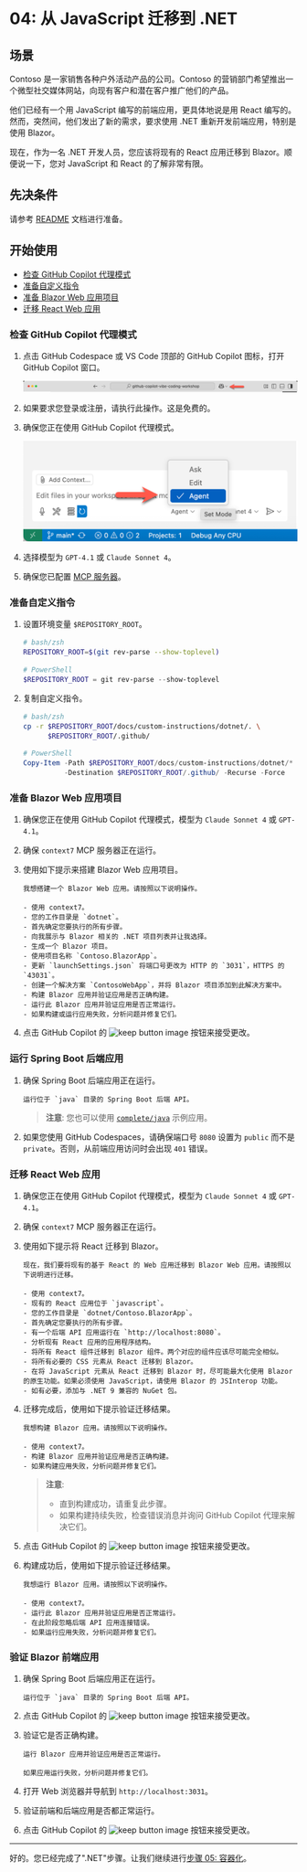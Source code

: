 # 04: 从 JavaScript 迁移到 .NET

## 场景

Contoso 是一家销售各种户外活动产品的公司。Contoso 的营销部门希望推出一个微型社交媒体网站，向现有客户和潜在客户推广他们的产品。

他们已经有一个用 JavaScript 编写的前端应用，更具体地说是用 React 编写的。然而，突然间，他们发出了新的需求，要求使用 .NET 重新开发前端应用，特别是使用 Blazor。

现在，作为一名 .NET 开发人员，您应该将现有的 React 应用迁移到 Blazor。顺便说一下，您对 JavaScript 和 React 的了解非常有限。

## 先决条件

请参考 [README](../README.md) 文档进行准备。

## 开始使用

- [检查 GitHub Copilot 代理模式](#检查-github-copilot-代理模式)
- [准备自定义指令](#准备自定义指令)
- [准备 Blazor Web 应用项目](#准备-blazor-web-应用项目)
- [迁移 React Web 应用](#迁移-react-web-应用)

### 检查 GitHub Copilot 代理模式

1. 点击 GitHub Codespace 或 VS Code 顶部的 GitHub Copilot 图标，打开 GitHub Copilot 窗口。

   ![打开 GitHub Copilot Chat](../../../docs/images/setup-02.png)

1. 如果要求您登录或注册，请执行此操作。这是免费的。
1. 确保您正在使用 GitHub Copilot 代理模式。

   ![GitHub Copilot 代理模式](../../../docs/images/setup-03.png)

1. 选择模型为 `GPT-4.1` 或 `Claude Sonnet 4`。
1. 确保您已配置 [MCP 服务器](./00-setup.md#设置-mcp-服务器)。

### 准备自定义指令

1. 设置环境变量 `$REPOSITORY_ROOT`。

   ```bash
   # bash/zsh
   REPOSITORY_ROOT=$(git rev-parse --show-toplevel)
   ```

   ```powershell
   # PowerShell
   $REPOSITORY_ROOT = git rev-parse --show-toplevel
   ```

1. 复制自定义指令。

    ```bash
    # bash/zsh
    cp -r $REPOSITORY_ROOT/docs/custom-instructions/dotnet/. \
          $REPOSITORY_ROOT/.github/
    ```

    ```powershell
    # PowerShell
    Copy-Item -Path $REPOSITORY_ROOT/docs/custom-instructions/dotnet/* `
              -Destination $REPOSITORY_ROOT/.github/ -Recurse -Force
    ```

### 准备 Blazor Web 应用项目

1. 确保您正在使用 GitHub Copilot 代理模式，模型为 `Claude Sonnet 4` 或 `GPT-4.1`。
1. 确保 `context7` MCP 服务器正在运行。
1. 使用如下提示来搭建 Blazor Web 应用项目。

    ```text
    我想搭建一个 Blazor Web 应用。请按照以下说明操作。

    - 使用 context7。
    - 您的工作目录是 `dotnet`。
    - 首先确定您要执行的所有步骤。
    - 向我展示与 Blazor 相关的 .NET 项目列表并让我选择。
    - 生成一个 Blazor 项目。
    - 使用项目名称 `Contoso.BlazorApp`。
    - 更新 `launchSettings.json` 将端口号更改为 HTTP 的 `3031`，HTTPS 的 `43031`。
    - 创建一个解决方案 `ContosoWebApp`，并将 Blazor 项目添加到此解决方案中。
    - 构建 Blazor 应用并验证应用是否正确构建。
    - 运行此 Blazor 应用并验证应用是否正常运行。
    - 如果构建或运行应用失败，分析问题并修复它们。
    ```

1. 点击 GitHub Copilot 的 ![keep button image](https://img.shields.io/badge/keep-blue) 按钮来接受更改。

### 运行 Spring Boot 后端应用

1. 确保 Spring Boot 后端应用正在运行。

    ```text
    运行位于 `java` 目录的 Spring Boot 后端 API。
    ```

   > **注意**: 您也可以使用 [`complete/java`](../complete/java/) 示例应用。

1. 如果您使用 GitHub Codespaces，请确保端口号 `8080` 设置为 `public` 而不是 `private`。否则，从前端应用访问时会出现 `401` 错误。

### 迁移 React Web 应用

1. 确保您正在使用 GitHub Copilot 代理模式，模型为 `Claude Sonnet 4` 或 `GPT-4.1`。
1. 确保 `context7` MCP 服务器正在运行。
1. 使用如下提示将 React 迁移到 Blazor。

    ```text
    现在，我们要将现有的基于 React 的 Web 应用迁移到 Blazor Web 应用。请按照以下说明进行迁移。
    
    - 使用 context7。
    - 现有的 React 应用位于 `javascript`。
    - 您的工作目录是 `dotnet/Contoso.BlazorApp`。
    - 首先确定您要执行的所有步骤。
    - 有一个后端 API 应用运行在 `http://localhost:8080`。
    - 分析现有 React 应用的应用程序结构。
    - 将所有 React 组件迁移到 Blazor 组件。两个对应的组件应该尽可能完全相似。
    - 将所有必要的 CSS 元素从 React 迁移到 Blazor。
    - 在将 JavaScript 元素从 React 迁移到 Blazor 时，尽可能最大化使用 Blazor 的原生功能。如果必须使用 JavaScript，请使用 Blazor 的 JSInterop 功能。
    - 如有必要，添加与 .NET 9 兼容的 NuGet 包。
    ```

1. 迁移完成后，使用如下提示验证迁移结果。

    ```text
    我想构建 Blazor 应用。请按照以下说明操作。

    - 使用 context7。
    - 构建 Blazor 应用并验证应用是否正确构建。
    - 如果构建应用失败，分析问题并修复它们。
    ```

   > **注意**:
   >
   > - 直到构建成功，请重复此步骤。
   > - 如果构建持续失败，检查错误消息并询问 GitHub Copilot 代理来解决它们。

1. 点击 GitHub Copilot 的 ![keep button image](https://img.shields.io/badge/keep-blue) 按钮来接受更改。
1. 构建成功后，使用如下提示验证迁移结果。

    ```text
    我想运行 Blazor 应用。请按照以下说明操作。

    - 使用 context7。
    - 运行此 Blazor 应用并验证应用是否正常运行。
    - 在此阶段忽略后端 API 应用连接错误。
    - 如果运行应用失败，分析问题并修复它们。
    ```

### 验证 Blazor 前端应用

1. 确保 Spring Boot 后端应用正在运行。

    ```text
    运行位于 `java` 目录的 Spring Boot 后端 API。
    ```

1. 点击 GitHub Copilot 的 ![keep button image](https://img.shields.io/badge/keep-blue) 按钮来接受更改。
1. 验证它是否正确构建。

    ```text
    运行 Blazor 应用并验证应用是否正常运行。

    如果应用运行失败，分析问题并修复它们。
    ```

1. 打开 Web 浏览器并导航到 `http://localhost:3031`。
1. 验证前端和后端应用是否都正常运行。
1. 点击 GitHub Copilot 的 ![keep button image](https://img.shields.io/badge/keep-blue) 按钮来接受更改。

---

好的。您已经完成了".NET"步骤。让我们继续进行[步骤 05: 容器化](./05-containerization.md)。